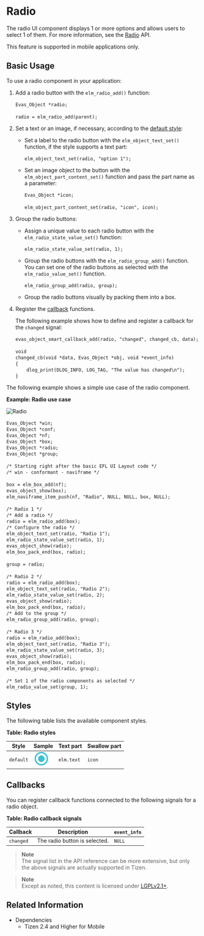 # Radio

The radio UI component displays 1 or more options and allows users to select 1 of them. For more information, see the [Radio](../../../../api/mobile/latest/group__Elm__Radio__Group.html) API.

This feature is supported in mobile applications only.

## Basic Usage

To use a radio component in your application:

1. Add a radio button with the `elm_radio_add()` function:

   ```
   Evas_Object *radio;

   radio = elm_radio_add(parent);
   ```

2. Set a text or an image, if necessary, according to the [default style](#styles):

   - Set a label to the radio button with the `elm_object_text_set()` function, if the style supports a text part:

     ```
     elm_object_text_set(radio, "option 1");
     ```

   - Set an image object to the button with the `elm_object_part_content_set()` function and pass the part name as a parameter:

     ```
     Evas_Object *icon;

     elm_object_part_content_set(radio, "icon", icon);
     ```

3. Group the radio buttons:

   - Assign a unique value to each radio button with the `elm_radio_state_value_set()` function:

     ```
     elm_radio_state_value_set(radio, 1);
     ```

   - Group the radio buttons with the `elm_radio_group_add()` function. You can set one of the radio buttons as selected with the `elm_radio_value_set()` function.

     ```
     elm_radio_group_add(radio, group);
     ```

   - Group the radio buttons visually by packing them into a box.

4. Register the [callback](#callbacks) functions.

   The following example shows how to define and register a callback for the `changed` signal:

   ```
   evas_object_smart_callback_add(radio, "changed", changed_cb, data);

   void
   changed_cb(void *data, Evas_Object *obj, void *event_info)
   {
       dlog_print(DLOG_INFO, LOG_TAG, "The value has changed\n");
   }
   ```

The following example shows a simple use case of the radio component.

**Example: Radio use case**

![Radio](./media/radio1.png)

```
Evas_Object *win;
Evas_Object *conf;
Evas_Object *nf;
Evas_Object *box;
Evas_Object *radio;
Evas_Object *group;

/* Starting right after the basic EFL UI Layout code */
/* win - conformant - naviframe */

box = elm_box_add(nf);
evas_object_show(box);
elm_naviframe_item_push(nf, "Radio", NULL, NULL, box, NULL);

/* Radio 1 */
/* Add a radio */
radio = elm_radio_add(box);
/* Configure the radio */
elm_object_text_set(radio, "Radio 1");
elm_radio_state_value_set(radio, 1);
evas_object_show(radio);
elm_box_pack_end(box, radio);

group = radio;

/* Radio 2 */
radio = elm_radio_add(box);
elm_object_text_set(radio, "Radio 2");
elm_radio_state_value_set(radio, 2);
evas_object_show(radio);
elm_box_pack_end(box, radio);
/* Add to the group */
elm_radio_group_add(radio, group);

/* Radio 3 */
radio = elm_radio_add(box);
elm_object_text_set(radio, "Radio 3");
elm_radio_state_value_set(radio, 3);
evas_object_show(radio);
elm_box_pack_end(box, radio);
elm_radio_group_add(radio, group);

/* Set 1 of the radio components as selected */
elm_radio_value_set(group, 1);
```

## Styles

The following table lists the available component styles.

**Table: Radio styles**

| Style     | Sample                                   | Text part  | Swallow part |
|---------|----------------------------------------|----------|------------|
| `default` | ![elm/radio/base/default](./media/radio_default.png) | `elm.text` | `icon`       |

## Callbacks

You can register callback functions connected to the following signals for a radio object.

**Table: Radio callback signals**

| Callback  | Description                   | `event_info` |
|---------|-----------------------------|------------|
| `changed` | The radio button is selected. | `NULL`       |

> **Note**  
> The signal list in the API reference can be more extensive, but only the above signals are actually supported in Tizen.

> **Note**  
> Except as noted, this content is licensed under [LGPLv2.1+](http://opensource.org/licenses/LGPL-2.1).

## Related Information
- Dependencies
  - Tizen 2.4 and Higher for Mobile
